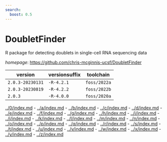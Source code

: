 ```yaml
---
search:
  boost: 0.5
---
```

# DoubletFinder

R package for detecting doublets in single-cell RNA sequencing data

*homepage*: <https://github.com/chris-mcginnis-ucsf/DoubletFinder>

version | versionsuffix | toolchain
--------|---------------|----------
``2.0.3-20230131`` | ``-R-4.2.1`` | ``foss/2022a``
``2.0.3-20230819`` | ``-R-4.2.2`` | ``foss/2022b``
``2.0.3`` | ``-R-4.0.0`` | ``foss/2020a``

[../0/index.md](0) - [../a/index.md](a) - [../b/index.md](b) - [../c/index.md](c) - [../d/index.md](d) - [../e/index.md](e) - [../f/index.md](f) - [../g/index.md](g) - [../h/index.md](h) - [../i/index.md](i) - [../j/index.md](j) - [../k/index.md](k) - [../l/index.md](l) - [../m/index.md](m) - [../n/index.md](n) - [../o/index.md](o) - [../p/index.md](p) - [../q/index.md](q) - [../r/index.md](r) - [../s/index.md](s) - [../t/index.md](t) - [../u/index.md](u) - [../v/index.md](v) - [../w/index.md](w) - [../x/index.md](x) - [../y/index.md](y) - [../z/index.md](z)

